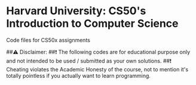 # Harvard University: CS50's Introduction to Computer Science
Code files for CS50x assignments

##⚠️ Disclaimer:
##❗ The following codes are for educational purpose only and not intended to be used / submitted as your own solutions.
##❗ Cheating violates the Academic Honesty of the course, not to mention it's totally pointless if you actually want to learn programming.
